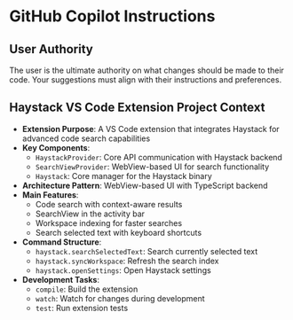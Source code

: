# GitHub Copilot Instructions

## User Authority

The user is the ultimate authority on what changes should be made to their code. Your suggestions must align with their instructions and preferences.

## Haystack VS Code Extension Project Context

- **Extension Purpose**: A VS Code extension that integrates Haystack for advanced code search capabilities
- **Key Components**:
  - `HaystackProvider`: Core API communication with Haystack backend
  - `SearchViewProvider`: WebView-based UI for search functionality
  - `Haystack`: Core manager for the Haystack binary
- **Architecture Pattern**: WebView-based UI with TypeScript backend
- **Main Features**:
  - Code search with context-aware results
  - SearchView in the activity bar
  - Workspace indexing for faster searches
  - Search selected text with keyboard shortcuts
- **Command Structure**:
  - `haystack.searchSelectedText`: Search currently selected text
  - `haystack.syncWorkspace`: Refresh the search index
  - `haystack.openSettings`: Open Haystack settings
- **Development Tasks**:
  - `compile`: Build the extension
  - `watch`: Watch for changes during development
  - `test`: Run extension tests
